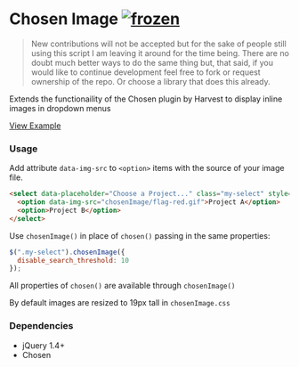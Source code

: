 # Chosen Image [![frozen](http://badges.github.io/stability-badges/dist/frozen.svg)](http://github.com/badges/stability-badges)

> New contributions will not be accepted but for the sake of people still using this script I am leaving it around for the time being. There are no doubt much better ways to do the same thing but, that said, if you would like to continue development feel free to fork or request ownership of the repo. Or choose a library that does this already.

Extends the functionaility of the Chosen plugin by Harvest to display inline images in dropdown menus

[View Example](http://djgrant.github.com/chosen-image/example.html)

### Usage

Add attribute `data-img-src` to `<option>` items with the source of your image file.

```html
<select data-placeholder="Choose a Project..." class="my-select" style="width:350px;" tabindex="2">
  <option data-img-src="chosenImage/flag-red.gif">Project A</option> 
  <option>Project B</option> 
</select>
```

Use `chosenImage()` in place of `chosen()` passing in the same properties:

```js
$(".my-select").chosenImage({
  disable_search_threshold: 10 
});
```

All properties of `chosen()` are available through `chosenImage()`

By default images are resized to 19px tall in `chosenImage.css`

### Dependencies

- jQuery 1.4+
- Chosen
